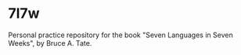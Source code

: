 # 7l7w

Personal practice repository for the book "Seven Languages in Seven Weeks", by Bruce A. Tate.
